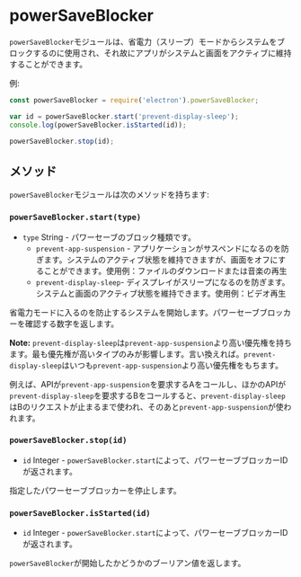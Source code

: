# powerSaveBlocker

`powerSaveBlocker`モジュールは、省電力（スリープ）モードからシステムをブロックするのに使用され、それ故にアプリがシステムと画面をアクティブに維持することができます。

例:

```javascript
const powerSaveBlocker = require('electron').powerSaveBlocker;

var id = powerSaveBlocker.start('prevent-display-sleep');
console.log(powerSaveBlocker.isStarted(id));

powerSaveBlocker.stop(id);
```

## メソッド

`powerSaveBlocker`モジュールは次のメソッドを持ちます:

### `powerSaveBlocker.start(type)`

* `type` String - パワーセーブのブロック種類です。
  * `prevent-app-suspension` - アプリケーションがサスペンドになるのを防ぎます。システムのアクティブ状態を維持できますが、画面をオフにすることができます。使用例：ファイルのダウンロードまたは音楽の再生
  * `prevent-display-sleep`- ディスプレイがスリープになるのを防ぎます。システムと画面のアクティブ状態を維持できます。使用例：ビデオ再生

省電力モードに入るのを防止するシステムを開始します。パワーセーブブロッカーを確認する数字を返します。

**Note:** `prevent-display-sleep`は`prevent-app-suspension`より高い優先権を持ちます。最も優先権が高いタイプのみが影響します。言い換えれば。`prevent-display-sleep`はいつも`prevent-app-suspension`より高い優先権をもちます。

例えば、APIが`prevent-app-suspension`を要求するAをコールし、ほかのAPIが`prevent-display-sleep`を要求するBをコールすると、`prevent-display-sleep`はBのリクエストが止まるまで使われ、そのあと`prevent-app-suspension`が使われます。

### `powerSaveBlocker.stop(id)`

* `id` Integer - `powerSaveBlocker.start`によって、パワーセーブブロッカーIDが返されます。

指定したパワーセーブブロッカーを停止します。

### `powerSaveBlocker.isStarted(id)`

* `id` Integer - `powerSaveBlocker.start`によって、パワーセーブブロッカーIDが返されます。

`powerSaveBlocker`が開始したかどうかのブーリアン値を返します。
